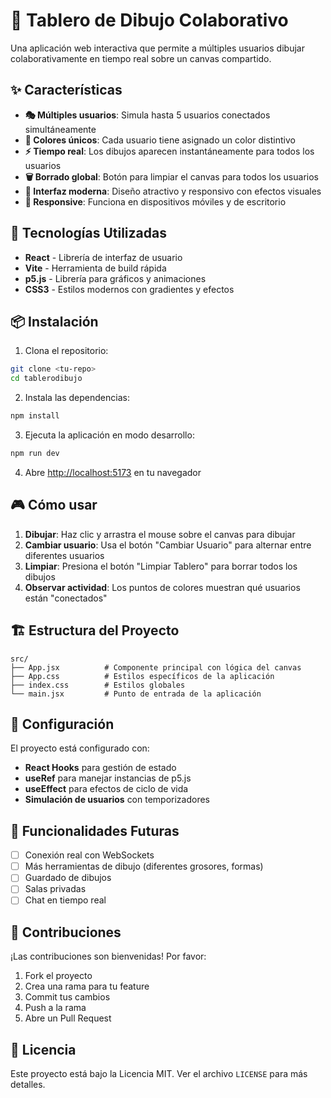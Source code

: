 # 🎨 Tablero de Dibujo Colaborativo

Una aplicación web interactiva que permite a múltiples usuarios dibujar colaborativamente en tiempo real sobre un canvas compartido.

## ✨ Características

- **🎭 Múltiples usuarios**: Simula hasta 5 usuarios conectados simultáneamente
- **🌈 Colores únicos**: Cada usuario tiene asignado un color distintivo
- **⚡ Tiempo real**: Los dibujos aparecen instantáneamente para todos los usuarios
- **🗑️ Borrado global**: Botón para limpiar el canvas para todos los usuarios
- **🎨 Interfaz moderna**: Diseño atractivo y responsivo con efectos visuales
- **📱 Responsive**: Funciona en dispositivos móviles y de escritorio

## 🚀 Tecnologías Utilizadas

- **React** - Librería de interfaz de usuario
- **Vite** - Herramienta de build rápida
- **p5.js** - Librería para gráficos y animaciones
- **CSS3** - Estilos modernos con gradientes y efectos

## 📦 Instalación

1. Clona el repositorio:
```bash
git clone <tu-repo>
cd tablerodibujo
```

2. Instala las dependencias:
```bash
npm install
```

3. Ejecuta la aplicación en modo desarrollo:
```bash
npm run dev
```

4. Abre [http://localhost:5173](http://localhost:5173) en tu navegador

## 🎮 Cómo usar

1. **Dibujar**: Haz clic y arrastra el mouse sobre el canvas para dibujar
2. **Cambiar usuario**: Usa el botón "Cambiar Usuario" para alternar entre diferentes usuarios
3. **Limpiar**: Presiona el botón "Limpiar Tablero" para borrar todos los dibujos
4. **Observar actividad**: Los puntos de colores muestran qué usuarios están "conectados"

## 🏗️ Estructura del Proyecto

```
src/
├── App.jsx          # Componente principal con lógica del canvas
├── App.css          # Estilos específicos de la aplicación
├── index.css        # Estilos globales
└── main.jsx         # Punto de entrada de la aplicación
```

## 🔧 Configuración

El proyecto está configurado con:
- **React Hooks** para gestión de estado
- **useRef** para manejar instancias de p5.js
- **useEffect** para efectos de ciclo de vida
- **Simulación de usuarios** con temporizadores

## 🎯 Funcionalidades Futuras

- [ ] Conexión real con WebSockets
- [ ] Más herramientas de dibujo (diferentes grosores, formas)
- [ ] Guardado de dibujos
- [ ] Salas privadas
- [ ] Chat en tiempo real

## 🤝 Contribuciones

¡Las contribuciones son bienvenidas! Por favor:

1. Fork el proyecto
2. Crea una rama para tu feature
3. Commit tus cambios
4. Push a la rama
5. Abre un Pull Request

## 📄 Licencia

Este proyecto está bajo la Licencia MIT. Ver el archivo `LICENSE` para más detalles.
